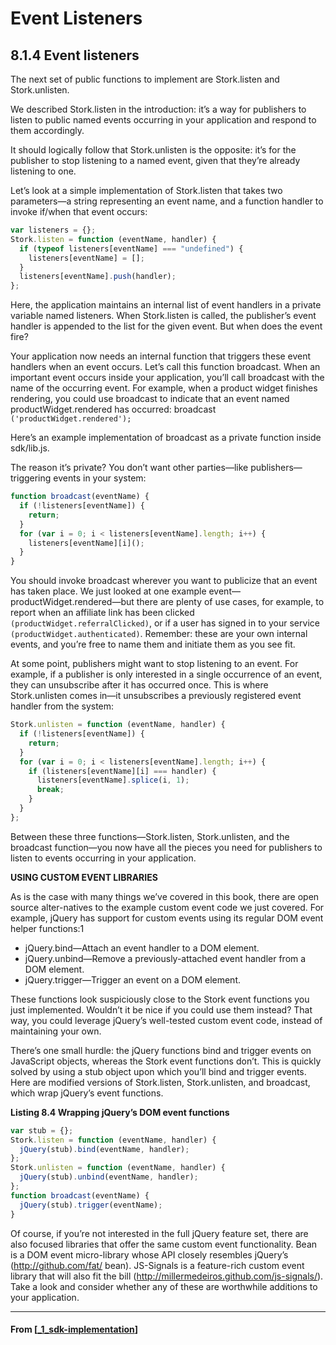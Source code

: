 # Event Listeners

## **8.1.4 Event listeners**

The next set of public functions to implement are Stork.listen and Stork.unlisten.

We described Stork.listen in the introduction: it’s a way for publishers to listen to public named events occurring in your application and respond to them accordingly.

It should logically follow that Stork.unlisten is the opposite: it’s for the publisher to stop listening to a named event, given that they’re already listening to one.

Let’s look at a simple implementation of Stork.listen that takes two parameters—a string representing an event name, and a function handler to invoke if/when that event occurs:

```javascript
var listeners = {};
Stork.listen = function (eventName, handler) {
  if (typeof listeners[eventName] === "undefined") {
    listeners[eventName] = [];
  }
  listeners[eventName].push(handler);
};
```

Here, the application maintains an internal list of event handlers in a private variable named listeners. When Stork.listen is called, the publisher’s event handler is appended to the list for the given event. But when does the event fire?

Your application now needs an internal function that triggers these event handlers when an event occurs. Let’s call this function broadcast. When an important event occurs inside your application, you’ll call broadcast with the name of the occurring event. For example, when a product widget finishes rendering, you could use broadcast to indicate that an event named productWidget.rendered has occurred: broadcast `('productWidget.rendered');`

Here’s an example implementation of broadcast as a private function inside sdk/lib.js.

The reason it’s private? You don’t want other parties—like publishers—triggering events in your system:

```javascript
function broadcast(eventName) {
  if (!listeners[eventName]) {
    return;
  }
  for (var i = 0; i < listeners[eventName].length; i++) {
    listeners[eventName][i]();
  }
}
```

You should invoke broadcast wherever you want to publicize that an event has taken place. We just looked at one example event—productWidget.rendered—but there are plenty of use cases, for example, to report when an affiliate link has been clicked `(productWidget.referralClicked)`, or if a user has signed in to your service `(productWidget.authenticated)`. Remember: these are your own internal events, and you’re free to name them and initiate them as you see fit.

At some point, publishers might want to stop listening to an event. For example, if a publisher is only interested in a single occurrence of an event, they can unsubscribe after it has occurred once. This is where Stork.unlisten comes in—it unsubscribes a previously registered event handler from the system:

```javascript
Stork.unlisten = function (eventName, handler) {
  if (!listeners[eventName]) {
    return;
  }
  for (var i = 0; i < listeners[eventName].length; i++) {
    if (listeners[eventName][i] === handler) {
      listeners[eventName].splice(i, 1);
      break;
    }
  }
};
```

Between these three functions—Stork.listen, Stork.unlisten, and the broadcast function—you now have all the pieces you need for publishers to listen to events occurring in your application.

**USING CUSTOM EVENT LIBRARIES**

As is the case with many things we’ve covered in this book, there are open source alter-natives to the example custom event code we just covered. For example, jQuery has support for custom events using its regular DOM event helper functions:1

- jQuery.bind—Attach an event handler to a DOM element.
- jQuery.unbind—Remove a previously-attached event handler from a DOM element.
- jQuery.trigger—Trigger an event on a DOM element.

These functions look suspiciously close to the Stork event functions you just implemented. Wouldn’t it be nice if you could use them instead? That way, you could leverage jQuery’s well-tested custom event code, instead of maintaining your own.

There’s one small hurdle: the jQuery functions bind and trigger events on JavaScript objects, whereas the Stork event functions don’t. This is quickly solved by using a stub object upon which you’ll bind and trigger events. Here are modified versions of Stork.listen, Stork.unlisten, and broadcast, which wrap jQuery’s event functions.

**Listing 8.4 Wrapping jQuery’s DOM event functions**

```javascript
var stub = {};
Stork.listen = function (eventName, handler) {
  jQuery(stub).bind(eventName, handler);
};
Stork.unlisten = function (eventName, handler) {
  jQuery(stub).unbind(eventName, handler);
};
function broadcast(eventName) {
  jQuery(stub).trigger(eventName);
}
```

Of course, if you’re not interested in the full jQuery feature set, there are also focused libraries that offer the same custom event functionality. Bean is a DOM event micro-library whose API closely resembles jQuery’s (http://github.com/fat/ bean). JS-Signals is a feature-rich custom event library that will also fit the bill (http://millermedeiros.github.com/js-signals/). Take a look and consider whether any of these are worthwhile additions to your application.

---

#### From [[_1_sdk-implementation]]

[//begin]: # "Autogenerated link references for markdown compatibility"
[_1_sdk-implementation]: _1_sdk-implementation "SDK Implementation"
[//end]: # "Autogenerated link references"

